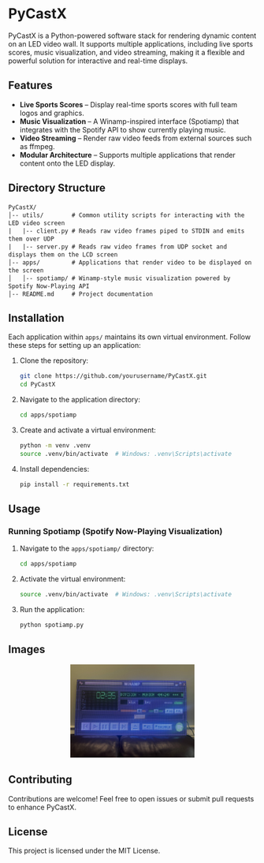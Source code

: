 # PyCastX

PyCastX is a Python-powered software stack for rendering dynamic content on an LED video wall. It supports multiple applications, including live sports scores, music visualization, and video streaming, making it a flexible and powerful solution for interactive and real-time displays.

## Features
- **Live Sports Scores** – Display real-time sports scores with full team logos and graphics.
- **Music Visualization** – A Winamp-inspired interface (Spotiamp) that integrates with the Spotify API to show currently playing music.
- **Video Streaming** – Render raw video feeds from external sources such as ffmpeg.
- **Modular Architecture** – Supports multiple applications that render content onto the LED display.

## Directory Structure
```
PyCastX/
│-- utils/        # Common utility scripts for interacting with the LED video screen
|   |-- client.py # Reads raw video frames piped to STDIN and emits them over UDP
|   |-- server.py # Reads raw video frames from UDP socket and displays them on the LCD screen
│-- apps/         # Applications that render video to be displayed on the screen
│   │-- spotiamp/ # Winamp-style music visualization powered by Spotify Now-Playing API
│-- README.md     # Project documentation
```

## Installation
Each application within `apps/` maintains its own virtual environment. Follow these steps for setting up an application:

1. Clone the repository:
   ```bash
   git clone https://github.com/yourusername/PyCastX.git
   cd PyCastX
   ```
2. Navigate to the application directory:
   ```bash
   cd apps/spotiamp
   ```
3. Create and activate a virtual environment:
   ```bash
   python -m venv .venv
   source .venv/bin/activate  # Windows: .venv\Scripts\activate
   ```
4. Install dependencies:
   ```bash
   pip install -r requirements.txt
   ```

## Usage
### Running Spotiamp (Spotify Now-Playing Visualization)
1. Navigate to the `apps/spotiamp/` directory:
   ```bash
   cd apps/spotiamp
   ```
2. Activate the virtual environment:
   ```bash
   source .venv/bin/activate  # Windows: .venv\Scripts\activate
   ```
3. Run the application:
   ```bash
   python spotiamp.py
   ```

## Images
<p align="center">
<img src="docs/images/spotiamp_led_screen.jpeg" alt="Alt Text" style="width:50%; height:auto;">
</p>

## Contributing
Contributions are welcome! Feel free to open issues or submit pull requests to enhance PyCastX.

## License
This project is licensed under the MIT License.

